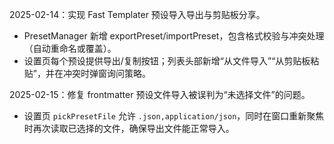 2025-02-14：实现 Fast Templater 预设导入导出与剪贴板分享。
- PresetManager 新增 exportPreset/importPreset，包含格式校验与冲突处理（自动重命名或覆盖）。
- 设置页每个预设提供导出/复制按钮；列表头部新增“从文件导入”“从剪贴板粘贴”，并在冲突时弹窗询问策略。

2025-02-15：修复 frontmatter 预设文件导入被误判为“未选择文件”的问题。
- 设置页 `pickPresetFile` 允许 `.json,application/json`，同时在窗口重新聚焦时再次读取已选择的文件，确保导出文件能正常导入。
